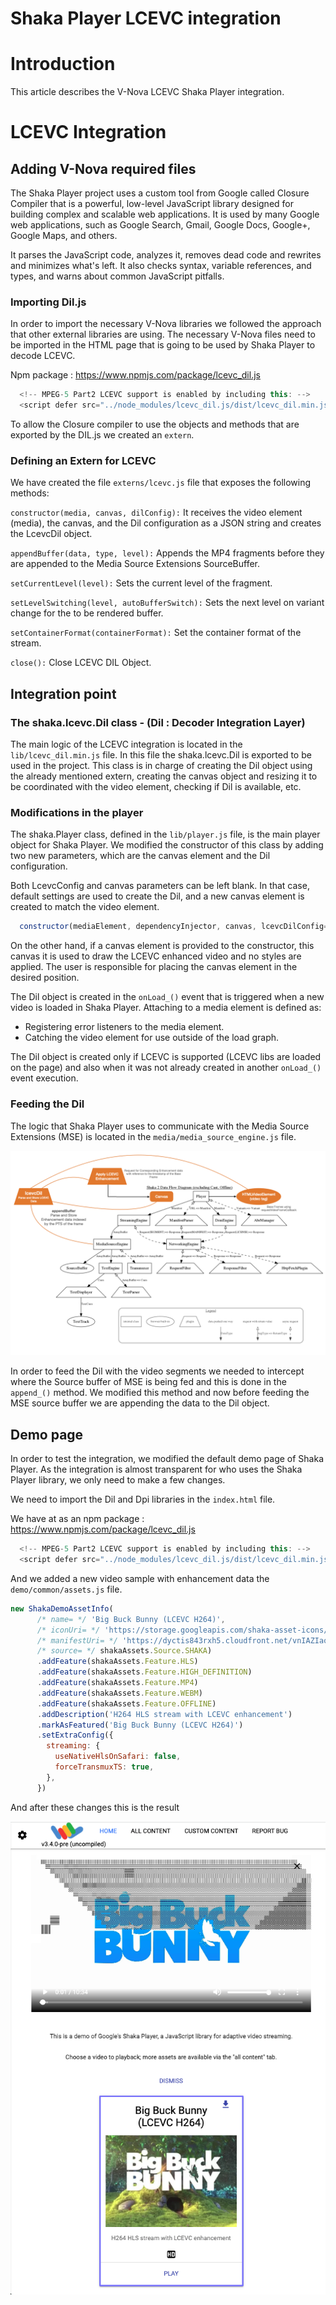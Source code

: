 
# Shaka Player LCEVC integration

# Introduction

This article describes the V-Nova LCEVC Shaka Player integration.

# LCEVC Integration

## Adding V-Nova required files

The Shaka Player project uses a custom tool from Google called Closure Compiler that is a powerful, low-level JavaScript library designed for building complex and scalable web applications. It is used by many Google web applications, such as Google Search, Gmail, Google Docs, Google+, Google Maps, and others.

It parses the JavaScript code, analyzes it, removes dead code and rewrites and minimizes what's left. It also checks syntax, variable references, and types, and warns about common JavaScript pitfalls.

### Importing Dil.js

In order to import the necessary V-Nova libraries we followed the approach that other external libraries are using. The necessary V-Nova files need to be imported in the HTML page that is going to be used by Shaka Player to decode LCEVC.

Npm package : <https://www.npmjs.com/package/lcevc_dil.js>

```javascript
  <!-- MPEG-5 Part2 LCEVC support is enabled by including this: -->
  <script defer src="../node_modules/lcevc_dil.js/dist/lcevc_dil.min.js"></script>
```

To allow the Closure compiler to use the objects and methods that are exported by the DIL.js we created an `extern`.

### Defining an Extern for LCEVC

We have created the file `externs/lcevc.js` file that exposes the following methods:

`constructor(media, canvas, dilConfig):` It receives the video element (media), the canvas, and the Dil configuration as a JSON string and creates the LcevcDil object.

`appendBuffer(data, type, level):` Appends the MP4 fragments before they are appended to the Media Source Extensions SourceBuffer.

`setCurrentLevel(level):` Sets the current level of the fragment.

`setLevelSwitching(level, autoBufferSwitch):` Sets the next level on variant change for the to be rendered buffer.

`setContainerFormat(containerFormat):` Set the container format of the stream.

`close():` Close LCEVC DIL Object.

## Integration point

### The shaka.lcevc.Dil class - (Dil : Decoder Integration Layer)

The main logic of the LCEVC integration is located in the `lib/lcevc_dil.min.js` file. In this file the shaka.lcevc.Dil is exported to be used in the project. This class is in charge of creating the Dil object using the already mentioned extern, creating the canvas object and resizing it to be coordinated with the video element, checking if Dil is available, etc.

### Modifications in the player

The shaka.Player class, defined in the `lib/player.js` file, is the main player object for Shaka Player. We modified the constructor of this class by adding two new parameters, which are the canvas element and the Dil configuration.

Both LcevcConfig and canvas parameters can be left blank. In that case, default settings are used to create the Dil, and a new canvas element is created to match the video element.

```javascript
  constructor(mediaElement, dependencyInjector, canvas, lcevcDilConfig={})
```

On the other hand, if a canvas element is provided to the constructor, this canvas it is used to draw the LCEVC enhanced video and no styles are applied. The user is responsible for placing the canvas element in the desired position.

The Dil object is created in the `onLoad_()` event that is triggered when a new video is loaded in Shaka Player. Attaching to a media element is defined as:

-   Registering error listeners to the media element.
-   Catching the video element for use outside of the load graph.

The Dil object is created only if LCEVC is supported (LCEVC libs are loaded on the page) and also when it was not already created in another `onLoad_()` event execution.


### Feeding the Dil

The logic that Shaka Player uses to communicate with the Media Source Extensions (MSE) is located in the `media/media_source_engine.js` file.

![image.png](lcevc-architecture.png)

In order to feed the Dil with the video segments we needed to intercept where the Source buffer of MSE is being fed and this is done in the `append_()` method. We modified this method and now before feeding the MSE source buffer we are appending the data to the Dil object.

## Demo page

In order to test the integration, we modified the default demo page of Shaka Player. As the integration is almost transparent for who uses the Shaka Player library, we only need to make a few changes.

We need to import the Dil and Dpi libraries in the `index.html` file.

We have at as an npm package : <https://www.npmjs.com/package/lcevc_dil.js>

```javascript
  <!-- MPEG-5 Part2 LCEVC support is enabled by including this: -->
  <script defer src="../node_modules/lcevc_dil.js/dist/lcevc_dil.min.js"></script>
```

And we added a new video sample with enhancement data the `demo/common/assets.js` file.

```javascript
new ShakaDemoAssetInfo(
      /* name= */ 'Big Buck Bunny (LCEVC H264)',
      /* iconUri= */ 'https://storage.googleapis.com/shaka-asset-icons/big_buck_bunny.png',
      /* manifestUri= */ 'https://dyctis843rxh5.cloudfront.net/vnIAZIaowG1K7qOt/master.m3u8',
      /* source= */ shakaAssets.Source.SHAKA)
      .addFeature(shakaAssets.Feature.HLS)
      .addFeature(shakaAssets.Feature.HIGH_DEFINITION)
      .addFeature(shakaAssets.Feature.MP4)
      .addFeature(shakaAssets.Feature.WEBM)
      .addFeature(shakaAssets.Feature.OFFLINE)
      .addDescription('H264 HLS stream with LCEVC enhancement')
      .markAsFeatured('Big Buck Bunny (LCEVC H264)')
      .setExtraConfig({
        streaming: {
          useNativeHlsOnSafari: false,
          forceTransmuxTS: true,
        },
      })
```

And after these changes this is the result

![image.png](lcevc-demo.png)

          